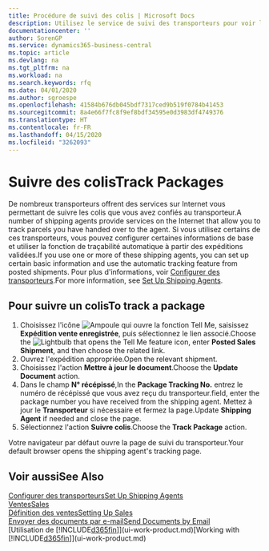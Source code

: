 ```yaml
---
title: Procédure de suivi des colis | Microsoft Docs
description: Utilisez le service de suivi des transporteurs pour voir la progression d'une livraison.
documentationcenter: ''
author: SorenGP
ms.service: dynamics365-business-central
ms.topic: article
ms.devlang: na
ms.tgt_pltfrm: na
ms.workload: na
ms.search.keywords: rfq
ms.date: 04/01/2020
ms.author: sgroespe
ms.openlocfilehash: 41584b676db045bdf7317ced9b519f0784b41453
ms.sourcegitcommit: 8a4e66f7fc8f9ef8bdf34595e0d3983df4749376
ms.translationtype: HT
ms.contentlocale: fr-FR
ms.lasthandoff: 04/15/2020
ms.locfileid: "3262093"
---
```

# <a name="track-packages"></a><span data-ttu-id="421b2-103">Suivre des colis</span><span class="sxs-lookup"><span data-stu-id="421b2-103">Track Packages</span></span>
<span data-ttu-id="421b2-104">De nombreux transporteurs offrent des services sur Internet vous permettant de suivre les colis que vous avez confiés au transporteur.</span><span class="sxs-lookup"><span data-stu-id="421b2-104">A number of shipping agents provide services on the Internet that allow you to track parcels you have handed over to the agent.</span></span> <span data-ttu-id="421b2-105">Si vous utilisez certains de ces transporteurs, vous pouvez configurer certaines informations de base et utiliser la fonction de traçabilité automatique à partir des expéditions validées.</span><span class="sxs-lookup"><span data-stu-id="421b2-105">If you use one or more of these shipping agents, you can set up certain basic information and use the automatic tracking feature from posted shipments.</span></span> <span data-ttu-id="421b2-106">Pour plus d'informations, voir [Configurer des transporteurs](sales-how-to-set-up-shipping-agents.md).</span><span class="sxs-lookup"><span data-stu-id="421b2-106">For more information, see [Set Up Shipping Agents](sales-how-to-set-up-shipping-agents.md).</span></span>  

## <a name="to-track-a-package"></a><span data-ttu-id="421b2-107">Pour suivre un colis</span><span class="sxs-lookup"><span data-stu-id="421b2-107">To track a package</span></span>
1. <span data-ttu-id="421b2-108">Choisissez l'icône ![Ampoule qui ouvre la fonction Tell Me](media/ui-search/search_small.png "Dites-moi ce que vous voulez faire"), saisissez **Expédition vente enregistrée**, puis sélectionnez le lien associé.</span><span class="sxs-lookup"><span data-stu-id="421b2-108">Choose the ![Lightbulb that opens the Tell Me feature](media/ui-search/search_small.png "Tell me what you want to do") icon, enter **Posted Sales Shipment**, and then choose the related link.</span></span>
2. <span data-ttu-id="421b2-109">Ouvrez l'expédition appropriée.</span><span class="sxs-lookup"><span data-stu-id="421b2-109">Open the relevant shipment.</span></span>
3. <span data-ttu-id="421b2-110">Choisissez l'action **Mettre à jour le document**.</span><span class="sxs-lookup"><span data-stu-id="421b2-110">Choose the **Update Document** action.</span></span>
4. <span data-ttu-id="421b2-111">Dans le champ **N° récépissé**,</span><span class="sxs-lookup"><span data-stu-id="421b2-111">In the **Package Tracking No.**</span></span> <span data-ttu-id="421b2-112">entrez le numéro de récépissé que vous avez reçu du transporteur.</span><span class="sxs-lookup"><span data-stu-id="421b2-112">field, enter the package number you have received from the shipping agent.</span></span> <span data-ttu-id="421b2-113">Mettez à jour le **Transporteur** si nécessaire et fermez la page.</span><span class="sxs-lookup"><span data-stu-id="421b2-113">Update **Shipping Agent** if needed and close the page.</span></span>
5. <span data-ttu-id="421b2-114">Sélectionnez l'action **Suivre colis**.</span><span class="sxs-lookup"><span data-stu-id="421b2-114">Choose the **Track Package** action.</span></span>

<span data-ttu-id="421b2-115">Votre navigateur par défaut ouvre la page de suivi du transporteur.</span><span class="sxs-lookup"><span data-stu-id="421b2-115">Your default browser opens the shipping agent's tracking page.</span></span>

## <a name="see-also"></a><span data-ttu-id="421b2-116">Voir aussi</span><span class="sxs-lookup"><span data-stu-id="421b2-116">See Also</span></span>
[<span data-ttu-id="421b2-117">Configurer des transporteurs</span><span class="sxs-lookup"><span data-stu-id="421b2-117">Set Up Shipping Agents</span></span>](sales-how-to-set-up-shipping-agents.md)  
[<span data-ttu-id="421b2-118">Ventes</span><span class="sxs-lookup"><span data-stu-id="421b2-118">Sales</span></span>](sales-manage-sales.md)  
[<span data-ttu-id="421b2-119">Définition des ventes</span><span class="sxs-lookup"><span data-stu-id="421b2-119">Setting Up Sales</span></span>](sales-setup-sales.md)  
[<span data-ttu-id="421b2-120">Envoyer des documents par e-mail</span><span class="sxs-lookup"><span data-stu-id="421b2-120">Send Documents by Email</span></span>](ui-how-send-documents-email.md)  
<span data-ttu-id="421b2-121">[Utilisation de [!INCLUDE[d365fin](includes/d365fin_md.md)]](ui-work-product.md)</span><span class="sxs-lookup"><span data-stu-id="421b2-121">[Working with [!INCLUDE[d365fin](includes/d365fin_md.md)]](ui-work-product.md)</span></span>
